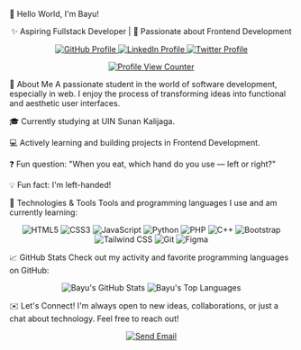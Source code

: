 👋 Hello World, I'm Bayu!
<p align="center">
✨ Aspiring Fullstack Developer | 🚀 Passionate about Frontend Development
</p>

<p align="center">
<a href="https://github.com/Wissasono11">
<img src="https://img.shields.io/badge/GitHub-100000?style=for-the-badge&logo=github&logoColor=white" alt="GitHub Profile">
</a>
<a href="https://linkedin.com/in/wissasono11" target="_blank"> <!-- Replace with your LinkedIn URL -->
<img src="https://img.shields.io/badge/LinkedIn-0077B5?style=for-the-badge&logo=linkedin&logoColor=white" alt="LinkedIn Profile">
</a>
<a href="https://twitter.com/your-twitter-handle" target="_blank"> <!-- Replace with your Twitter URL if available -->
<img src="https://img.shields.io/badge/Twitter-1DA1F2?style=for-the-badge&logo=twitter&logoColor=white" alt="Twitter Profile">
</a>
</p>

<p align="center">
<a href="https://visitcount.itsvg.in">
<img src="https://komarev.com/ghpvc/?username=Wissasono11&label=Profile%20views&color=8A2BE2&style=flat-square" alt="Profile View Counter"/>
</a>
</p>

🎯 About Me
A passionate student in the world of software development, especially in web. I enjoy the process of transforming ideas into functional and aesthetic user interfaces.

🎓 Currently studying at UIN Sunan Kalijaga.

💻 Actively learning and building projects in Frontend Development.

❓ Fun question: "When you eat, which hand do you use — left or right?"

💡 Fun fact: I'm left-handed!

🔧 Technologies & Tools
Tools and programming languages I use and am currently learning:

<p align="center">
<img src="https://img.shields.io/badge/HTML5-E34F26?style=for-the-badge&logo=html5&logoColor=white" alt="HTML5">
<img src="https://img.shields.io/badge/CSS3-1572B6?style=for-the-badge&logo=css3&logoColor=white" alt="CSS3">
<img src="https://img.shields.io/badge/JavaScript-F7DF1E?style=for-the-badge&logo=javascript&logoColor=black" alt="JavaScript">
<img src="https://img.shields.io/badge/Python-3776AB?style=for-the-badge&logo=python&logoColor=white" alt="Python">
<img src="https://img.shields.io/badge/PHP-777BB4?style=for-the-badge&logo=php&logoColor=white" alt="PHP">
<img src="https://img.shields.io/badge/C%2B%2B-00599C?style=for-the-badge&logo=c%2B%2B&logoColor=white" alt="C++">
<img src="https://img.shields.io/badge/Bootstrap-7952B3?style=for-the-badge&logo=bootstrap&logoColor=white" alt="Bootstrap">
<img src="https://img.shields.io/badge/Tailwind_CSS-06B6D4?style=for-the-badge&logo=tailwind-css&logoColor=white" alt="Tailwind CSS">
<img src="https://img.shields.io/badge/Git-F05032?style=for-the-badge&logo=git&logoColor=white" alt="Git">
<img src="https://img.shields.io/badge/Figma-F24E1E?style=for-the-badge&logo=figma&logoColor=white" alt="Figma">
</p>

📈 GitHub Stats
Check out my activity and favorite programming languages on GitHub:

<p align="center">
<img src="https://github-readme-stats.vercel.app/api?username=Wissasono11&show_icons=true&theme=transparent&hide_border=true&include_all_commits=true&count_private=true" alt="Bayu's GitHub Stats" />
<img src="https://github-readme-stats.vercel.app/api/top-langs/?username=Wissasono11&layout=compact&theme=transparent&hide_border=true" alt="Bayu's Top Languages" />
</p>

✉️ Let's Connect!
I'm always open to new ideas, collaborations, or just a chat about technology. Feel free to reach out!

<p align="center">
<a href="mailto:email-anda@contoh.com"> <!-- Replace with your email address -->
<img src="https://img.shields.io/badge/Email-D14836?style=for-the-badge&logo=gmail&logoColor=white" alt="Send Email">
</a>
</p>
